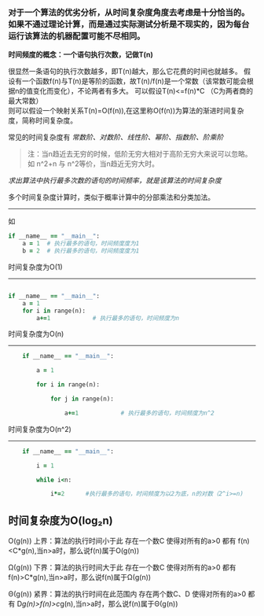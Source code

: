 ### 对于一个算法的优劣分析，从时间复杂度角度去考虑是十分恰当的。如果不通过理论计算，而是通过实际测试分析是不现实的，因为每台运行该算法的机器配置可能不尽相同。

**时间频度的概念：一个语句执行次数，记做T(n)**

很显然一条语句的执行次数越多，即T(n)越大，那么它花费的时间也就越多。
假设有一个函数f(n)与T(n)是等阶的函数，故T(n)/f(n)是一个常数（该常数可能会根据n的值变化而变化），不论两者有多大。
可以假设T(n)<=f(n)\*C     （C为两者商的最大常数）  
则可以假设一个映射关系T(n)=O(f(n)),在这里称O(f(n))为算法的渐进时间复杂度，简称时间复杂度。

常见的时间复杂度有 *常数阶、对数阶、线性阶、幂阶、指数阶、阶乘阶*

> 注：当n趋近去无穷的时候，低阶无穷大相对于高阶无穷大来说可以忽略。如 n^2+n 与 n^2等价，当n趋近无穷大时。

*求出算法中执行最多次数的语句的时间频率，就是该算法的时间复杂度*

多个时间复杂度计算时，类似于概率计算中的分部乘法和分类加法。

---

如
```ruby
if __name__ == "__main__":
	a = 1  # 执行最多的语句，时间频度度为1
	b = 2  # 执行最多的语句，时间频度度为1


```

时间复杂度为O(1)

---

```ruby

if __name__ == "__main__":
	a = 1 				
	for i in range(n):
		a+=1			# 执行最多的语句，时间频度为n

```
时间复杂度为O(n)

---

```ruby
	if __name__ == "__main__":

		a = 1  											

		for i in range(n):		

			for j in range(n):

				a+=1			# 执行最多的语句，时间频度为n^2
```
时间复杂度为O(n^2)

---

```ruby
	if __name__ == "__main__":

		i = 1

		while i<n:

			i*=2      #执行最多的语句，时间频度为以2为底，n的对数（2^i>=n)

```

时间复杂度为O(log₂n)
--- 
O(g(n))  上界：算法的执行时间小于此  存在一个数C 使得对所有的a>0 都有 f(n)<C*g(n),当n>a时，那么说f(n)属于O(g(n))    

Ω(g(n))  下界：算法的执行时间大于此  存在一个数C 使得对所有的a>0 都有 f(n)>C*g(n),当n>a时，那么说f(n)属于Ω(g(n))  

Θ(g(n))  紧界：算法的执行时间在此范围内  存在两个数C、D 使得对所有的a>0 都有 D*g(n)>f(n)>c*g(n),当n>a时，那么说f(n)属于Θ(g(n))  
